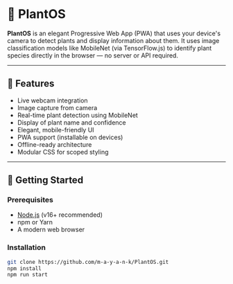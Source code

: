 # 🌱 PlantOS

**PlantOS** is an elegant Progressive Web App (PWA) that uses your device's camera to detect plants and display information about them. It uses image classification models like MobileNet (via TensorFlow.js) to identify plant species directly in the browser — no server or API required.

---

## 📸 Features

- Live webcam integration
- Image capture from camera
- Real-time plant detection using MobileNet
- Display of plant name and confidence
- Elegant, mobile-friendly UI
- PWA support (installable on devices)
- Offline-ready architecture
- Modular CSS for scoped styling

---

## 🚀 Getting Started

### Prerequisites

- [Node.js](https://nodejs.org/) (v16+ recommended)
- npm or Yarn
- A modern web browser

### Installation

```bash
git clone https://github.com/m-a-y-a-n-k/PlantOS.git
npm install
npm run start
